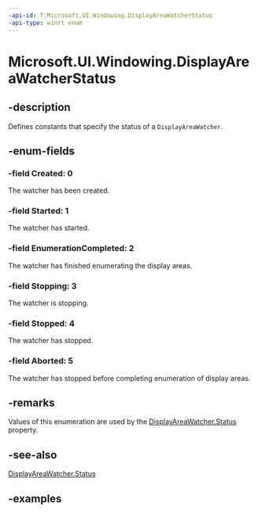 ```yaml
---
-api-id: T:Microsoft.UI.Windowing.DisplayAreaWatcherStatus
-api-type: winrt enum
---
```


# Microsoft.UI.Windowing.DisplayAreaWatcherStatus

<!--
public enum DisplayAreaWatcherStatus
-->

## -description

Defines constants that specify the status of a `DisplayAreaWatcher`.

## -enum-fields

### -field Created: 0

The watcher has been created.

### -field Started: 1

The watcher has started.

### -field EnumerationCompleted: 2

The watcher has finished enumerating the display areas.

### -field Stopping: 3

The watcher is stopping.

### -field Stopped: 4

The watcher has stopped.

### -field Aborted: 5

The watcher has stopped before completing enumeration of display areas.

## -remarks

Values of this enumeration are used by the [DisplayAreaWatcher.Status](displayareawatcher_status.md) property.

## -see-also

[DisplayAreaWatcher.Status](displayareawatcher_status.md)

## -examples
